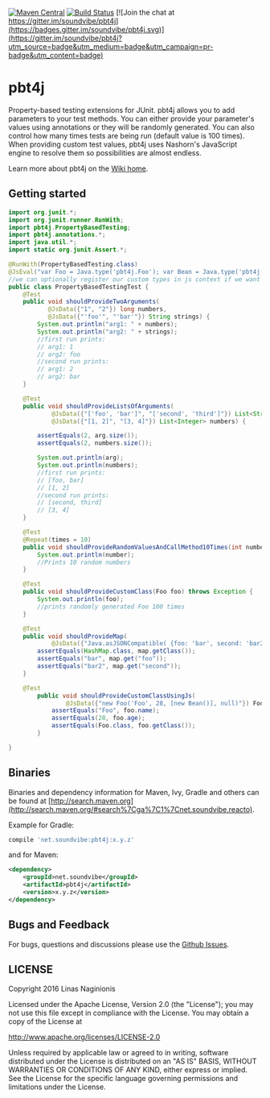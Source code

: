 [![Maven Central](https://maven-badges.herokuapp.com/maven-central/net.soundvibe/pbt4j/badge.svg)](https://maven-badges.herokuapp.com/maven-central/net.soundvibe/pbt4j)
[![Build Status](https://travis-ci.org/soundvibe/pbt4j.png)](https://travis-ci.org/soundvibe/pbt4j)
[![Join the chat at https://gitter.im/soundvibe/pbt4j](https://badges.gitter.im/soundvibe/pbt4j.svg)](https://gitter.im/soundvibe/pbt4j?utm_source=badge&utm_medium=badge&utm_campaign=pr-badge&utm_content=badge)

# pbt4j

Property-based testing extensions for JUnit.
pbt4j allows you to add parameters to your test methods. You can either provide your parameter's values using annotations or
they will be randomly generated. You can also control how many times tests are being run (default value is 100 times).
When providing custom test values, pbt4j uses Nashorn's JavaScript engine to resolve them so possibilities are almost endless.

Learn more about pbt4j on the [Wiki home](https://github.com/soundvibe/pbt4j/wiki).

## Getting started

```java
import org.junit.*;
import org.junit.runner.RunWith;
import pbt4j.PropertyBasedTesting;
import pbt4j.annotations.*;
import java.util.*;
import static org.junit.Assert.*;

@RunWith(PropertyBasedTesting.class)
@JsEval("var Foo = Java.type('pbt4j.Foo'); var Bean = Java.type('pbt4j.Bean');")
//we can optionally register our custom types in js context if we want to provide them using @JsData annotation
public class PropertyBasedTestingTest {
    @Test
    public void shouldProvideTwoArguments(
           @JsData({"1", "2"}) long numbers,
           @JsData({"'foo'", "'bar'"}) String strings) {
        System.out.println("arg1: " + numbers);
        System.out.println("arg2: " + strings);
        //first run prints:
        // arg1: 1
        // arg2: foo
        //second run prints:
        // arg1: 2
        // arg2: bar
    }

    @Test
    public void shouldProvideListsOfArguments(
            @JsData({"['foo', 'bar']", "['second', 'third']"}) List<String> arg,
            @JsData({"[1, 2]", "[3, 4]"}) List<Integer> numbers) {

        assertEquals(2, arg.size());
        assertEquals(2, numbers.size());

        System.out.println(arg);
        System.out.println(numbers);
        //first run prints:
        // [foo, bar]
        // [1, 2]
        //second run prints:
        // [second, third]
        // [3, 4]
    }

    @Test
    @Repeat(times = 10)
    public void shouldProvideRandomValuesAndCallMethod10Times(int number) throws Exception {
        System.out.println(number);
        //Prints 10 random numbers
    }

    @Test
    public void shouldProvideCustomClass(Foo foo) throws Exception {
        System.out.println(foo);
        //prints randomly generated Foo 100 times
    }

    @Test
    public void shouldProvideMap(
            @JsData({"Java.asJSONCompatible( {foo: 'bar', second: 'bar2'})"}) Map<String, String> map) throws Exception {
        assertEquals(HashMap.class, map.getClass());
        assertEquals("bar", map.get("foo"));
        assertEquals("bar2", map.get("second"));
    }

    @Test
        public void shouldProvideCustomClassUsingJs(
                @JsData({"new Foo('Foo', 28, [new Bean()], null)"}) Foo foo) throws Exception {
            assertEquals("Foo", foo.name);
            assertEquals(28, foo.age);
            assertEquals(Foo.class, foo.getClass());
        }

}
```

## Binaries

Binaries and dependency information for Maven, Ivy, Gradle and others can be found at [http://search.maven.org](http://search.maven.org/#search%7Cga%7C1%7Cnet.soundvibe.reacto).

Example for Gradle:

```groovy
compile 'net.soundvibe:pbt4j:x.y.z'
```

and for Maven:

```xml
<dependency>
    <groupId>net.soundvibe</groupId>
    <artifactId>pbt4j</artifactId>
    <version>x.y.z</version>
</dependency>
```


## Bugs and Feedback

For bugs, questions and discussions please use the [Github Issues](https://github.com/soundvibe/pbt4j/issues).

## LICENSE

Copyright 2016 Linas Naginionis

Licensed under the Apache License, Version 2.0 (the "License");
you may not use this file except in compliance with the License.
You may obtain a copy of the License at

<http://www.apache.org/licenses/LICENSE-2.0>

Unless required by applicable law or agreed to in writing, software
distributed under the License is distributed on an "AS IS" BASIS,
WITHOUT WARRANTIES OR CONDITIONS OF ANY KIND, either express or implied.
See the License for the specific language governing permissions and
limitations under the License.

